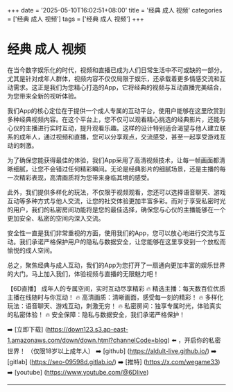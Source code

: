 +++
date = '2025-05-10T16:02:51+08:00'
title = '经典 成人 视频'
categories = ['经典 成人 视频']
tags = ['经典 成人 视频']
+++

# 经典 成人 视频

在当今数字娱乐化的时代，视频和直播已成为人们日常生活中不可或缺的一部分。尤其是针对成年人群体，视频内容不仅仅局限于娱乐，还承载着更多情感交流和互动需求。这正是我们为您精心打造的App，它将经典的视频与互动直播完美结合，为您带来全新的视听体验。

我们App的核心定位在于提供一个成人专属的互动平台，使用户能够在这里欣赏到多种经典视频内容。在这个平台上，您不仅可以观看精心挑选的经典影片，还能与心仪的主播进行实时互动，提升观看乐趣。这样的设计特别适合渴望与他人建立联系的成年人，通过视频和直播，您可以分享观点，交流感受，甚至一起享受游戏互动的刺激。

为了确保您能获得最佳的体验，我们App采用了高清视频技术，让每一帧画面都清晰细腻，让您不会错过任何精彩瞬间。无论是经典影片的细腻场景，还是主播的每一次精彩表现，高清画质将为您带来身临其境的感受。

此外，我们提供多样化的玩法，不仅限于视频观看，您还可以选择语音聊天、游戏互动等多种方式与他人交流，让您的社交体验更加丰富多彩。而对于享受私密时光的用户，我们的私密房间功能将是您的最佳选择，确保您与心仪的主播能够在一个更加安全、私密的空间内深入交流。

安全性一直是我们非常重视的方面，使用我们的App，您可以放心地进行交流与互动。我们承诺严格保护用户的隐私与数据安全，让您能够在这里享受到一个放松而愉悦的成人空间。

总之，聚焦经典与成人互动，我们的App为您打开了一扇通向更加丰富的娱乐世界的大门。马上加入我们，体验视频与直播的无限魅力吧！

【6D直播】
成年人的专属空间，实时互动尽享精彩
🔥 精选主播：每天数百位优质主播在线随时与你互动！
🔥 高清画质：清晰画面，感受每一刻的精彩！
🔥 多样化玩法：语音聊天、游戏互动，刺激无穷！
🔥 私密房间：独享专属时光，体验真实的私密体验！
🔥 安全保障：隐私与数据安全，我们承诺严格保护！

➡️ [立即下载] (https://down123.s3.ap-east-1.amazonaws.com/down/down.html?channelCode=blog) ⬅️ ，开启你的私密世界！
（仅限18岁以上成年人）
➡️ [github] (https://aldult-live.github.io/)
➡️ [gitlab] (https://seo-09598d.gitlab.io/)
➡️ [推特] (https://x.com/wegame33)
➡️ [youtube] (https://www.youtube.com/@6Dlive)

---
